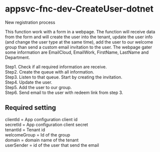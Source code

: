 # appsvc-fnc-dev-CreateUser-dotnet
New registration process

This function work with a form in a webpage.
The function will receive data from the form and will create the user into the tenant, update the user info (and change the user type at the same time), add the user to our welcome group than send a custom email invitation to the user.
The webpage gater some information are EmailCloud, EmailWork, FirstName, LastName and Department. 

Step1. Check if all required information are receive.<br>
Step2. Create the queue with all information.<br>
Step3. Listen to that queue.  Start by creating the invitation.<br>
Step4. Update the user.<br>
Step5. Add the user to our group.<br>
Step6. Send email to the user with redeem link from step 3.<br>

## Required setting

clientId = App configuration client id<br>
secretId = App configuration client secret<br>
tenantId = Tenant id<br>
welcomeGroup = Id of the group<br>
domain = domain name of the tenant<br>
userSender = id of the user that send the email<br>

